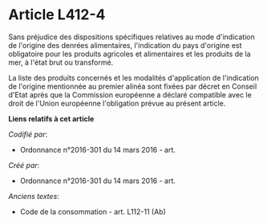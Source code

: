 # Article L412-4

Sans préjudice des dispositions spécifiques relatives au mode d'indication de l'origine des denrées alimentaires,
l'indication du pays d'origine est obligatoire pour les produits agricoles et alimentaires et les produits de la mer, à
l'état brut ou transformé.

La liste des produits concernés et les modalités d'application de l'indication de l'origine mentionnée au premier alinéa sont
fixées par décret en Conseil d'Etat après que la Commission européenne a déclaré compatible avec le droit de l'Union
européenne l'obligation prévue au présent article.

**Liens relatifs à cet article**

_Codifié par_:

  - Ordonnance n°2016-301 du 14 mars 2016 - art.

_Créé par_:

  - Ordonnance n°2016-301 du 14 mars 2016 - art.

_Anciens textes_:

  - Code de la consommation - art. L112-11 (Ab)
